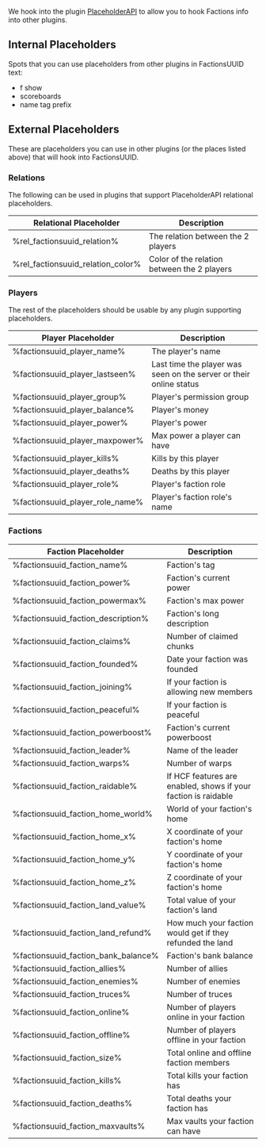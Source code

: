 We hook into the plugin [PlaceholderAPI](https://www.spigotmc.org/resources/placeholderapi.6245/) to allow you to hook 
Factions info into other plugins.

## Internal Placeholders
Spots that you can use placeholders from other plugins in FactionsUUID text:
* f show
* scoreboards
* name tag prefix

## External Placeholders
These are placeholders you can use in other plugins (or the places listed above) that will hook into FactionsUUID.

### Relations
The following can be used in plugins that support PlaceholderAPI relational placeholders.

Relational Placeholder | Description
--- | ---
%rel_factionsuuid_relation% | The relation between the 2 players
%rel_factionsuuid_relation_color% | Color of the relation between the 2 players

### Players
The rest of the placeholders should be usable by any plugin supporting placeholders.

Player Placeholder | Description
--- | ---
%factionsuuid_player_name% | The player's name
%factionsuuid_player_lastseen% | Last time the player was seen on the server or their online status
%factionsuuid_player_group% | Player's permission group
%factionsuuid_player_balance% | Player's money
%factionsuuid_player_power% | Player's power
%factionsuuid_player_maxpower% | Max power a player can have
%factionsuuid_player_kills% | Kills by this player
%factionsuuid_player_deaths% | Deaths by this player
%factionsuuid_player_role% | Player's faction role
%factionsuuid_player_role_name% | Player's faction role's name

### Factions

Faction Placeholder | Description
--- | ---
%factionsuuid_faction_name% | Faction's tag
%factionsuuid_faction_power% | Faction's current power
%factionsuuid_faction_powermax% | Faction's max power
%factionsuuid_faction_description% | Faction's long description
%factionsuuid_faction_claims% | Number of claimed chunks
%factionsuuid_faction_founded% | Date your faction was founded
%factionsuuid_faction_joining% | If your faction is allowing new members
%factionsuuid_faction_peaceful% | If your faction is peaceful
%factionsuuid_faction_powerboost% | Faction's current powerboost
%factionsuuid_faction_leader% | Name of the leader
%factionsuuid_faction_warps% | Number of warps
%factionsuuid_faction_raidable% | If HCF features are enabled, shows if your faction is raidable
%factionsuuid_faction_home_world% | World of your faction's home
%factionsuuid_faction_home_x% | X coordinate of your faction's home
%factionsuuid_faction_home_y% | Y coordinate of your faction's home
%factionsuuid_faction_home_z% | Z coordinate of your faction's home
%factionsuuid_faction_land_value% | Total value of your faction's land
%factionsuuid_faction_land_refund% | How much your faction would get if they refunded the land
%factionsuuid_faction_bank_balance% | Faction's bank balance
%factionsuuid_faction_allies% | Number of allies
%factionsuuid_faction_enemies% | Number of enemies
%factionsuuid_faction_truces% | Number of truces
%factionsuuid_faction_online% | Number of players online in your faction
%factionsuuid_faction_offline% | Number of players offline in your faction
%factionsuuid_faction_size% | Total online and offline faction members
%factionsuuid_faction_kills% | Total kills your faction has
%factionsuuid_faction_deaths% | Total deaths your faction has
%factionsuuid_faction_maxvaults% | Max vaults your faction can have
